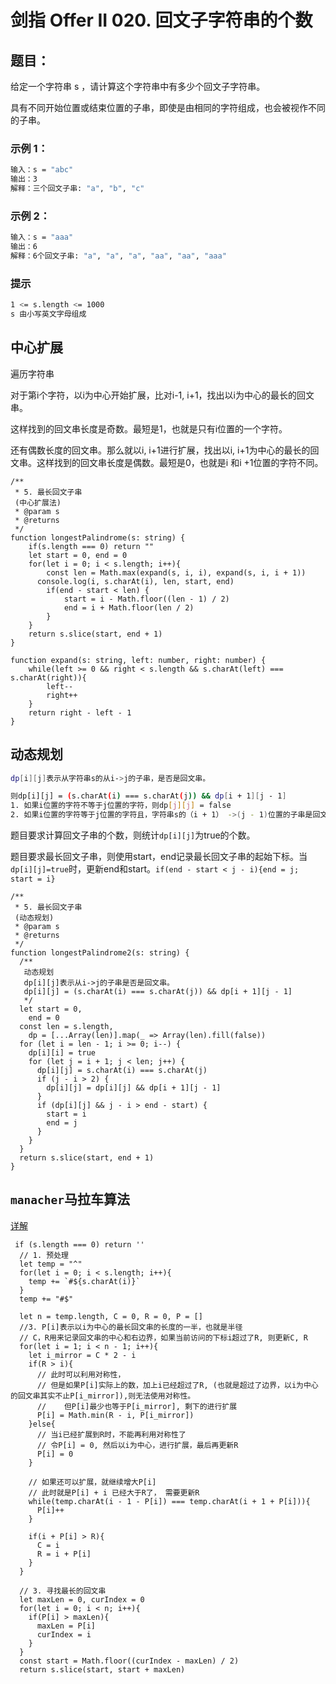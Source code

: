 # 剑指 Offer II 020. 回文子字符串的个数

## 题目：

给定一个字符串 s ，请计算这个字符串中有多少个回文子字符串。

具有不同开始位置或结束位置的子串，即使是由相同的字符组成，也会被视作不同的子串。

### 示例 1：

```sh
输入：s = "abc"
输出：3
解释：三个回文子串: "a", "b", "c"
```

### 示例 2：

```sh
输入：s = "aaa"
输出：6
解释：6个回文子串: "a", "a", "a", "aa", "aa", "aaa"
```

### 提示

```sh
1 <= s.length <= 1000
s 由小写英文字母组成
```



## 中心扩展

遍历字符串

对于第i个字符，以i为中心开始扩展，比对i-1, i+1，找出以i为中心的最长的回文串。

这样找到的回文串长度是奇数。最短是1，也就是只有i位置的一个字符。

还有偶数长度的回文串。那么就以i, i+1进行扩展，找出以i, i+1为中心的最长的回文串。这样找到的回文串长度是偶数。最短是0，也就是i 和i +1位置的字符不同。

```tsx
/**
 * 5. 最长回文子串
 (中心扩展法)
 * @param s 
 * @returns 
 */
function longestPalindrome(s: string) {
    if(s.length === 0) return ""
    let start = 0, end = 0
    for(let i = 0; i < s.length; i++){
    	const len = Math.max(expand(s, i, i), expand(s, i, i + 1))
      console.log(i, s.charAt(i), len, start, end)
        if(end - start < len) {
            start = i - Math.floor((len - 1) / 2)
            end = i + Math.floor(len / 2)
        }
    }
    return s.slice(start, end + 1)
}

function expand(s: string, left: number, right: number) {
    while(left >= 0 && right < s.length && s.charAt(left) === s.charAt(right)){
        left--
        right++
    }
    return right - left - 1
}
```



##  动态规划

```sh
dp[i][j]表示从字符串s的从i->j的子串，是否是回文串。

则dp[i][j] = (s.charAt(i) === s.charAt(j)) && dp[i + 1][j - 1]
1. 如果i位置的字符不等于j位置的字符，则dp[j][j] = false
2. 如果i位置的字符等于j位置的字符且，字符串s的（i + 1） ->(j - 1)位置的子串是回文串，(也就是中间的子串。)
```

题目要求计算回文子串的个数，则统计`dp[i][j]`为true的个数。

题目要求最长回文子串，则使用start，end记录最长回文子串的起始下标。当`dp[i][j]=true`时，更新end和start。`if(end - start < j - i){end = j; start = i}`

```tsx
/**
 * 5. 最长回文子串
 (动态规划)
 * @param s 
 * @returns 
 */
function longestPalindrome2(s: string) {
  /**
   动态规划
   dp[i][j]表示从i->j的子串是否是回文串。
   dp[i][j] = (s.charAt(i) === s.charAt(j)) && dp[i + 1][j - 1] 
   */
  let start = 0,
    end = 0
  const len = s.length,
    dp = [...Array(len)].map(_ => Array(len).fill(false))
  for (let i = len - 1; i >= 0; i--) {
    dp[i][i] = true
    for (let j = i + 1; j < len; j++) {
      dp[i][j] = s.charAt(i) === s.charAt(j)
      if (j - i > 2) {
        dp[i][j] = dp[i][j] && dp[i + 1][j - 1]
      }
      if (dp[i][j] && j - i > end - start) {
        start = i
        end = j
      }
    }
  }
  return s.slice(start, end + 1)
}
```

## `manacher`马拉车算法

[详解](https://zhuanlan.zhihu.com/p/70532099)

```tsx
 if (s.length === 0) return ''
  // 1. 预处理
  let temp = "^"
  for(let i = 0; i < s.length; i++){
    temp += `#${s.charAt(i)}`
  }
  temp += "#$"

  let n = temp.length, C = 0, R = 0, P = []
  //3. P[i]表示以i为中心的最长回文串的长度的一半，也就是半径
  // C，R用来记录回文串的中心和右边界，如果当前访问的下标i超过了R, 则更新C, R
  for(let i = 1; i < n - 1; i++){
    let i_mirror = C * 2 - i
    if(R > i){
      // 此时可以利用对称性，
      // 但是如果P[i]实际上的数，加上i已经超过了R, (也就是超过了边界，以i为中心的回文串其实不止P[i_mirror]),则无法使用对称性。
      //    但P[i]最少也等于P[i_mirror], 剩下的进行扩展
      P[i] = Math.min(R - i, P[i_mirror])
    }else{
      // 当i已经扩展到R时，不能再利用对称性了
      // 令P[i] = 0, 然后以i为中心，进行扩展，最后再更新R
      P[i] = 0
    }
    
    // 如果还可以扩展，就继续增大P[i]
    // 此时就是P[i] + i 已经大于R了， 需要更新R
    while(temp.charAt(i - 1 - P[i]) === temp.charAt(i + 1 + P[i])){
      P[i]++
    }

    if(i + P[i] > R){
      C = i
      R = i + P[i]
    }
  }

  // 3. 寻找最长的回文串
  let maxLen = 0, curIndex = 0
  for(let i = 0; i < n; i++){
    if(P[i] > maxLen){
      maxLen = P[i]
      curIndex = i
    }
  }
  const start = Math.floor((curIndex - maxLen) / 2)
  return s.slice(start, start + maxLen)
```

